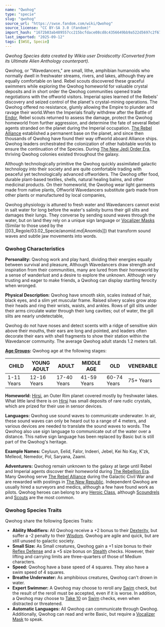 ```yaml
---
name: "Qwohog"
type: "specie"
slug: "qwohog"
source_url: "https://swse.fandom.com/wiki/Qwohog"
source_license: "CC BY-SA 3.0 (Fandom)"
import_hash: "1672b03ab489557cc215bcfdace08cd8c4356649bb9a522d5697c2f67a299fca"
last_imported: "2025-09-12"
tags: [SWSE, Specie]
---
```

*Qwohog Species data created by Wikia user Droidscotty (Converted from its Ultimate Alien Anthology counterpart).*

Qwohog, or "Wavedancers," are small, lithe, amphibian humanoids who normally dwell in freshwater streams, rivers, and lakes, although they are equally comfortable on land. Rebel scouts discovered these graceful swimmers while exploring the Qwohog homeworld for valuable crystal deposits and in short order the Qwohog communities opened trade negotiations with the offworld visitors. Imperial spies learned of the Rebels’ discovery and seized control of the planet's crystal-mining operations. The Qwohog offered no resistance, glumly allowing the Empire to plunder and ravage their world.When the Imperials finally withdrew after the Battle of [Endor](https://swse.fandom.com/wiki/Endor), Rebel scouts returned to assess the damage, protect the Qwohog homeworld from further aggression, and determine the fate of several Rebel agents stranded on the planet during the Imperial occupation. [The Rebel Alliance](https://swse.fandom.com/wiki/The_Rebel_Alliance) established a permanent base on the planet, and since then thousands of Qwohog have found their way offworld aboard Alliance ships. Qwohog leaders orchestrated the colonization of other habitable worlds to ensure the continuation of the Species. During [The New Jedi Order Era](https://swse.fandom.com/wiki/The_New_Jedi_Order_Era), thriving Qwohog colonies existed throughout the galaxy.

Although technologically primitive the Qwohog quickly assimilated galactic technology into their society and are quite comfortable trading with peaceful yet technologically advanced offworlders. The Qwohog offer food, durable plant-based textiles, shells, natural healing balms, and other medicinal products. On their homeworld, the Qwohog wear light garments made from native plants, Offworld Wavedancers substitute garb made from other plants or manufactured by local companies,

Qwohog physiology is attuned to fresh water and Wavedancers cannot exist in salt water for long before the water's salinity burns their gill slits and damages their lungs. They converse by sending sound waves through the water, but on land they rely on a unique sign language or [Vocalizer Masks](https://swse.fandom.com/wiki/Vocalizer_Masks) (Similar to those used by the [[03_Regole/03.02_Specie/anomid.md|Anomids]]) that transform sound waves and subtle jaw movements into words.

### Qwohog Characteristics
**Personality:** Qwohog work and play hard, dividing their energies equally between survival and pleasure, Although Wavedancers draw strength and inspiration from their communities, many are lured from their horneworld by a sense of wanderlust and a desire to explore the unknown. Although very trusting and eager to make friends, a Qwohog can display startling ferocity when wronged.

**Physical Description:** Qwohog have smooth skin, scales instead of hair, black eyes, and a slim yet muscular frame. Raised silvery scales grow atop their heads and ring their wrists, waists, and ankles. Rows of gill slits under their arms circulate water through their lung cavities; out of water, the gill slits are nearly undetectable,

Qwohog do not have noses and detect scents with a ridge of sensitive skin above their mouths, their ears are long and pointed, and leaders often decorate their ears with shell fragments to show their station within the Wavedancer community. The average Qwohog adult stands 1.2 meters tall.

**[Age Groups](https://swse.fandom.com/wiki/Age_Groups):** Qwohog age at the following stages:

| **CHILD** | **YOUNG ADULT** | **ADULT** | **MIDDLE AGE** | **OLD** | **VENERABLE** |
| --- | --- | --- | --- | --- | --- |
| 1-11 Years | 12-16 Years | 17-40 Years | 41-59 Years | 60-74 Years | 75+ Years |

**Homeworld:** [Hirsi](https://swse.fandom.com/wiki/Hirsi), an Outer Rim planet covered mostly by freshwater lakes. What little land there is on [Hirsi](https://swse.fandom.com/wiki/Hirsi) has small deposits of rare rudic crystals, which are prized for their use in sensor devices.

**Languages:** Qwohog use sound waves to communicate underwater. ln air, these sound waves can only be heard out to a range of 4 meters, and various devices are needed to translate the sound waves to words. The Qwohog also use sign language to communicate out of the water over a distance. This native sign language has been replaced by Basic but is still part of the Qwohog's heritage.

**Example Names:** Ceyluun, Eelid, Falor, lndeeri, Jebel, Kei No Kay, K'zk, Melleod, Nemedor, Pol, Saryana, Zaami.

**Adventurers:** Qwohog remain unknown to the galaxy at large until Rebel and Imperial agents discover their homeworld during [The Rebellion Era](https://swse.fandom.com/wiki/The_Rebellion_Era). Many Qwohog serve [The Rebel Alliance](https://swse.fandom.com/wiki/The_Rebel_Alliance) during the Galactic Civil War and are rewarded with postings in [The New Republic](https://swse.fandom.com/wiki/The_New_Republic). Independent Qwohog are usually hired a surveyors and medics, although a few have found work as pilots. Qwohog heroes can belong to any [Heroic Class](https://swse.fandom.com/wiki/Heroic_Class), although [Scoundrels](https://swse.fandom.com/wiki/Scoundrels) and [Scouts](https://swse.fandom.com/wiki/Scouts) are the most common.

### Qwohog Species Traits
Qwohog share the following Species Traits:
- **Ability Modifiers:** All Qwohog receive a +2 bonus to their [Dexterity](https://swse.fandom.com/wiki/Dexterity), but suffer a -2 penalty to their [Wisdom](https://swse.fandom.com/wiki/Wisdom). Qwohog are agile and quick, but are still unused to galactic society.
- **Small Size:** As Small creatures, Qwohog gain a +1 size bonus to their [Reflex Defense](https://swse.fandom.com/wiki/Reflex_Defense) and a +5 size bonus on [Stealth](https://swse.fandom.com/wiki/Stealth) checks. However, their lifting and carrying limits are three-quarters of those of Medium characters.
- **Speed:** Qwohog have a base speed of 4 squares. They also have a swim speed of 4 squares.
- **Breathe Underwater:** As amphibious creatures, Qwohog can't drown in water.
- **Expert Swimmer:** A Qwohog may choose to reroll any [Swim](https://swse.fandom.com/wiki/Swim) check, but the result of the reroll must be accepted, even if it is worse. In addition, a Qwohog may choose to [Take 10](https://swse.fandom.com/wiki/Take_10) on [Swim](https://swse.fandom.com/wiki/Swim) checks, even when distracted or threatened.
- **Automatic Languages:** All Qwohog can communicate through Qwohog. Additionally, Qwohog can read and write Basic, but require a [Vocalizer Mask](https://swse.fandom.com/wiki/Vocalizer_Mask) to speak.
